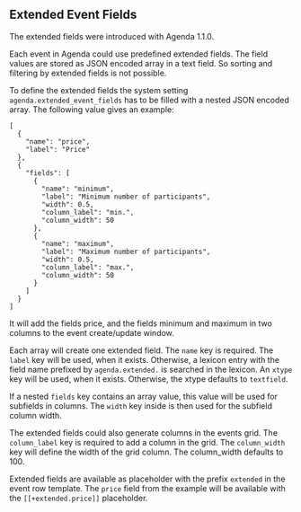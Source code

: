 ## Extended Event Fields

The extended fields were introduced with Agenda 1.1.0.

Each event in Agenda could use predefined extended fields. The field values are
stored as JSON encoded array in a text field. So sorting and filtering by
extended fields is not possible.

To define the extended fields the system setting `agenda.extended_event_fields`
has to be filled with a nested JSON encoded array. The following value gives an
example:

```
[
  {
    "name": "price",
    "label": "Price"
  },
  {
    "fields": [
      {
        "name": "minimum",
        "label": "Minimum number of participants",
        "width": 0.5,
        "column_label": "min.",
        "column_width": 50
      },
      {
        "name": "maximum",
        "label": "Maximum number of participants",
        "width": 0.5,
        "column_label": "max.",
        "column_width": 50
      }
    ]
  }
]
```

It will add the fields price, and the fields minimum and maximum in two columns
to the event create/update window.

Each array will create one extended field. The `name` key is required. The
`label` key will be used, when it exists. Otherwise, a lexicon entry with the
field name prefixed by `agenda.extended.` is searched in the lexicon. An `xtype`
key will be used, when it exists. Otherwise, the xtype defaults to `textfield`.

If a nested `fields` key contains an array value, this value will be used for
subfields in columns. The `width` key inside is then used for the subfield
column width.

The extended fields could also generate columns in the events grid. The
`column_label` key is required to add a column in the grid. The `column_width`
key will define the width of the grid column. The column_width defaults to 100.

Extended fields are available as placeholder with the prefix `extended` in the
event row template. The `price` field from the example will be available with
the `[[+extended.price]]` placeholder.
